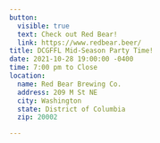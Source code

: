 ```yaml
---
button:
  visible: true
  text: Check out Red Bear!
  link: https://www.redbear.beer/
title: DCGFFL Mid-Season Party Time!
date: 2021-10-28 19:00:00 -0400
time: 7:00 pm to Close
location:
  name: Red Bear Brewing Co.
  address: 209 M St NE
  city: Washington
  state: District of Columbia
  zip: 20002

---
```

